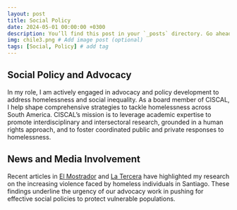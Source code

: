 ```yaml
---
layout: post
title: Social Policy
date: 2024-05-01 00:00:00 +0300
description: You’ll find this post in your `_posts` directory. Go ahead and edit it and re-build the site to see your changes. # Add post description (optional)
img: chile3.png # Add image post (optional)
tags: [Social, Policy] # add tag
---
```


## Social Policy and Advocacy
In my role, I am actively engaged in advocacy and policy development to address homelessness and social inequality. As a board member of CISCAL, I help shape comprehensive strategies to tackle homelessness across South America. CISCAL’s mission is to leverage academic expertise to promote interdisciplinary and intersectoral research, grounded in a human rights approach, and to foster coordinated public and private responses to homelessness.

## News and Media Involvement
Recent articles in [El Mostrador](https://www.elmostrador.cl/noticias/2024/05/19/homicidios-se-posicionan-como-la-principal-causa-de-muerte-en-personas-en-situacion-de-calle/) and [La Tercera](https://www.latercera.com/la-tercera-domingo/noticia/el-misterio-del-sociologo-y-las-muertes-en-situacion-de-calle/VBYN54ZEQFHIJBC5VGDWSEZMRE/) have highlighted my research on the increasing violence faced by homeless individuals in Santiago. These findings underline the urgency of our advocacy work in pushing for effective social policies to protect vulnerable populations.
